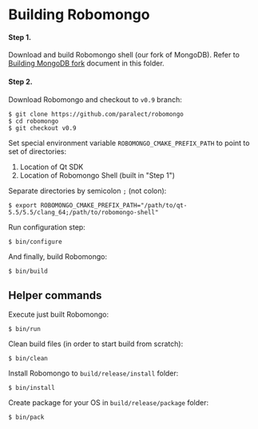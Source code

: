 Building Robomongo
==================

#### Step 1.

Download and build Robomongo shell (our fork of MongoDB). 
Refer to [Building MongoDB fork](BuildingMongoDB.md) document in this folder.

#### Step 2.

Download Robomongo and checkout to `v0.9` branch:

    $ git clone https://github.com/paralect/robomongo
    $ cd robomongo
    $ git checkout v0.9

Set special environment variable `ROBOMONGO_CMAKE_PREFIX_PATH` to point to set of 
directories:

1. Location of Qt SDK
2. Location of Robomongo Shell (built in "Step 1")

Separate directories by semicolon `;` (not colon):

    $ export ROBOMONGO_CMAKE_PREFIX_PATH="/path/to/qt-5.5/5.5/clang_64;/path/to/robomongo-shell"
    
Run configuration step:
    
    $ bin/configure 
    
And finally, build Robomongo:
    
    $ bin/build 
    
## Helper commands

Execute just built Robomongo:

    $ bin/run
    
Clean build files (in order to start build from scratch):

    $ bin/clean
    
Install Robomongo to `build/release/install` folder:

    $ bin/install
    
Create package for your OS in `build/release/package` folder:

    $ bin/pack
    